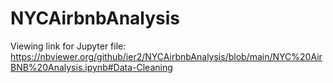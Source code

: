 # NYCAirbnbAnalysis

Viewing link for Jupyter file: https://nbviewer.org/github/ier2/NYCAirbnbAnalysis/blob/main/NYC%20AirBNB%20Analysis.ipynb#Data-Cleaning

